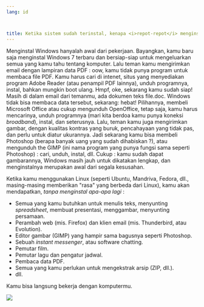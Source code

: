 ```yaml
---
lang: id



title: Ketika sistem sudah terinstal, kenapa <i>repot-repot</i> menginstal yang lain ?
---
```


Menginstal Windows hanyalah awal dari pekerjaan. Bayangkan, kamu baru saja menginstal Windows 7 terbaru dan bersiap-siap untuk mengeluarkan semua yang kamu tahu tentang komputer. Lalu teman kamu mengirimkan email dengan lampiran data PDF : oow, kamu tidak punya program untuk membaca file PDF. Kamu harus cari di intenet, situs yang menyediakan program Adobe Reader (atau penampil PDF lainnya), unduh programnya, instal, bahkan mungkin boot ulang. Hmpf, oke, sekarang kamu sudah siap! Masih di dalam email dari temanmu, ada dokumen teks file.doc. Windows tidak bisa membaca data tersebut, sekarang: hebat! Pilihannya, membeli Microsoft Office atau cukup mengunduh OpenOffice, tetap saja, kamu harus mencarinya, unduh programnya (mari kita berdoa kamu punya koneksi <i>broadband</i>), instal, dan seterusnya. Lalu, teman kamu juga mengirimkan gambar, dengan kualitas kontras yang buruk, pencahayaan yang tidak pas, dan perlu untuk diatur ukurannya. Jadi sekarang kamu bisa membeli Photoshop (berapa banyak uang yang sudah dihabiskan ?), atau mengunduh the GIMP (ini nama program yang punya fungsi sama seperti Photoshop) : cari, unduh, instal, dll. Cukup : kamu sudah dapat gambarannya, Windows masih jauh untuk dikatakan lengkap, dan menginstalnya merupakan awal dari segala kesusahan.

Ketika kamu menggunakan Linux (seperti Ubuntu, Mandriva, Fedora, dll., masing-masing memberikan "rasa" yang berbeda dari Linux), kamu akan mendapatkan, <i>tanpa menginstal apa-apa lagi</i> :

<ul>

<li>Semua yang kamu butuhkan untuk menulis teks, menyunting <i>spreadsheet</i>, membuat presentasi, menggambar, menyunting persamaan.</li>

<li>Perambah web (mis. Firefox) dan klien email (mis. Thunderbird, atau Evolution).</li>
<li>Editor gambar (GIMP) yang hampir sama bagusnya seperti Photoshop.</li>
<li>Sebuah <i>instant messenger</i>, atau software chatting.</li>
<li>Pemutar film.</li>
<li>Pemutar lagu dan pengatur jadwal.</li>
<li>Pembaca data PDF.</li>
<li>Semua yang kamu perlukan untuk mengekstrak arsip (ZIP, dll.).</li>
<li>dll.</li>
</ul>

<o>Kamu bisa langsung bekerja dengan komputermu.

<img src="Images/app_menu.png" />




